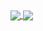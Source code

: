 <!--- пог ---!>

<a href="https://llukk.carrd.co/" target="_blank">
  <div>
    <img align="center" src="https://llukk.vercel.app/api?username=LuK050&count_private=true&show_icons=true&theme=dark&text_color=ededed&icon_color=ededed&hide_border=true&disable_animations=true&line_height=27&cache_seconds=300&hide_title=true" />
    <img align="center" src="https://llukk.vercel.app.vercel.app/api/top-langs/?username=LuK050&count_private=true&langs_count=3&theme=dark&text_color=ededed&card_width=220&hide_border=true&hide_title=true&cache_seconds=300" />
  </div>
</a>
  

